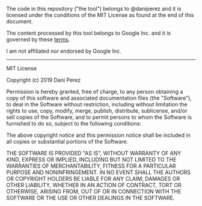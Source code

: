 The code in this repository ("the tool") belongs to @daniperez and it is 
licensed under the conditions of the MIT License as found at
the end of this document.

The content processed by this tool belongs to Google Inc.
and it is governed by these [terms](https://rework.withgoogle.com/terms/).

I am not affiliated nor endorsed by Google Inc.

---

MIT License

Copyright (c) 2019 Dani Perez

Permission is hereby granted, free of charge, to any person obtaining a copy
of this software and associated documentation files (the "Software"), to deal
in the Software without restriction, including without limitation the rights
to use, copy, modify, merge, publish, distribute, sublicense, and/or sell
copies of the Software, and to permit persons to whom the Software is
furnished to do so, subject to the following conditions:

The above copyright notice and this permission notice shall be included in all
copies or substantial portions of the Software.

THE SOFTWARE IS PROVIDED "AS IS", WITHOUT WARRANTY OF ANY KIND, EXPRESS OR
IMPLIED, INCLUDING BUT NOT LIMITED TO THE WARRANTIES OF MERCHANTABILITY,
FITNESS FOR A PARTICULAR PURPOSE AND NONINFRINGEMENT. IN NO EVENT SHALL THE
AUTHORS OR COPYRIGHT HOLDERS BE LIABLE FOR ANY CLAIM, DAMAGES OR OTHER
LIABILITY, WHETHER IN AN ACTION OF CONTRACT, TORT OR OTHERWISE, ARISING FROM,
OUT OF OR IN CONNECTION WITH THE SOFTWARE OR THE USE OR OTHER DEALINGS IN THE
SOFTWARE.
